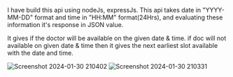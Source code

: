 I have build this api using nodeJs, expressJs. This api takes date in "YYYY-MM-DD" format and time in "HH:MM" format(24Hrs), and evaluating these information it's response in JSON value.

It gives if the doctor will be available on the given date & time. if doc will not available on given date & time then it gives the next earliest slot available with the date and time.

![Screenshot 2024-01-30 210402](https://github.com/shubhamrpgupta/RESTful/assets/144988807/afaca19d-b0d1-4d9e-b93d-16b7183ba5b9)
![Screenshot 2024-01-30 210331](https://github.com/shubhamrpgupta/RESTful/assets/144988807/43079bdd-dba0-4012-98f2-49656214a328)
